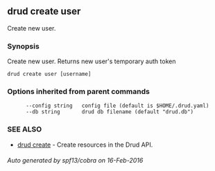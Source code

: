 ## drud create user

Create new user.

### Synopsis


Create new user. Returns new user's temporary auth token

```
drud create user [username]
```

### Options inherited from parent commands

```
      --config string   config file (default is $HOME/.drud.yaml)
      --db string       drud db filename (default "drud.db")
```

### SEE ALSO
* [drud create](drud_create.md)	 - Create resources in the Drud API.

###### Auto generated by spf13/cobra on 16-Feb-2016
